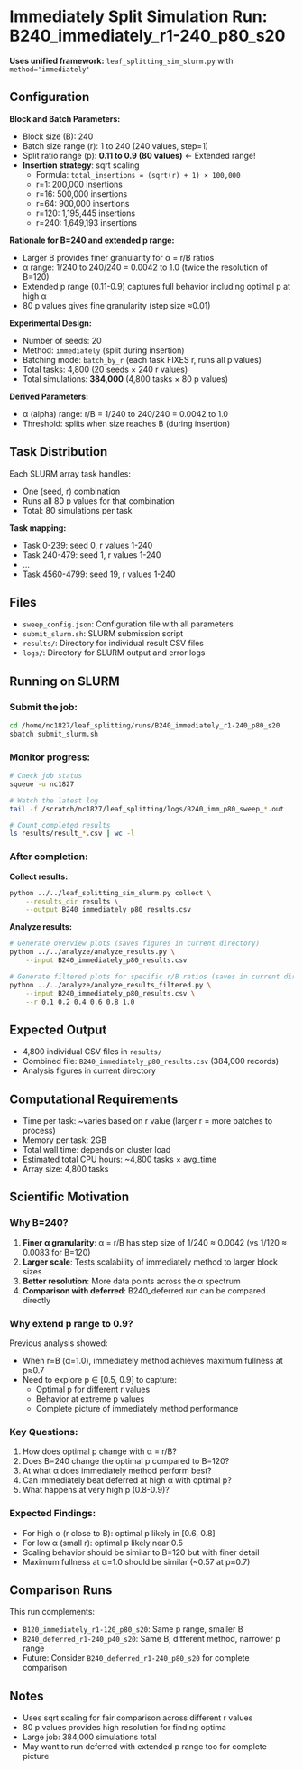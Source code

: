 # Immediately Split Simulation Run: B240_immediately_r1-240_p80_s20

**Uses unified framework:** `leaf_splitting_sim_slurm.py` with `method='immediately'`

## Configuration

**Block and Batch Parameters:**
- Block size (B): 240
- Batch size range (r): 1 to 240 (240 values, step=1)
- Split ratio range (p): **0.11 to 0.9 (80 values)** ← Extended range!
- **Insertion strategy**: sqrt scaling
  - Formula: `total_insertions = (sqrt(r) + 1) × 100,000`
  - r=1: 200,000 insertions
  - r=16: 500,000 insertions
  - r=64: 900,000 insertions
  - r=120: 1,195,445 insertions
  - r=240: 1,649,193 insertions

**Rationale for B=240 and extended p range:**
- Larger B provides finer granularity for α = r/B ratios
- α range: 1/240 to 240/240 = 0.0042 to 1.0 (twice the resolution of B=120)
- Extended p range (0.11-0.9) captures full behavior including optimal p at high α
- 80 p values gives fine granularity (step size ≈0.01)

**Experimental Design:**
- Number of seeds: 20
- Method: `immediately` (split during insertion)
- Batching mode: `batch_by_r` (each task FIXES r, runs all p values)
- Total tasks: 4,800 (20 seeds × 240 r values)
- Total simulations: **384,000** (4,800 tasks × 80 p values)

**Derived Parameters:**
- α (alpha) range: r/B = 1/240 to 240/240 = 0.0042 to 1.0
- Threshold: splits when size reaches B (during insertion)

## Task Distribution

Each SLURM array task handles:
- One (seed, r) combination
- Runs all 80 p values for that combination
- Total: 80 simulations per task

**Task mapping:**
- Task 0-239: seed 0, r values 1-240
- Task 240-479: seed 1, r values 1-240
- ...
- Task 4560-4799: seed 19, r values 1-240

## Files

- `sweep_config.json`: Configuration file with all parameters
- `submit_slurm.sh`: SLURM submission script
- `results/`: Directory for individual result CSV files
- `logs/`: Directory for SLURM output and error logs

## Running on SLURM

### Submit the job:
```bash
cd /home/nc1827/leaf_splitting/runs/B240_immediately_r1-240_p80_s20
sbatch submit_slurm.sh
```

### Monitor progress:
```bash
# Check job status
squeue -u nc1827

# Watch the latest log
tail -f /scratch/nc1827/leaf_splitting/logs/B240_imm_p80_sweep_*.out

# Count completed results
ls results/result_*.csv | wc -l
```

### After completion:

**Collect results:**
```bash
python ../../leaf_splitting_sim_slurm.py collect \
    --results_dir results \
    --output B240_immediately_p80_results.csv
```

**Analyze results:**
```bash
# Generate overview plots (saves figures in current directory)
python ../../analyze/analyze_results.py \
    --input B240_immediately_p80_results.csv

# Generate filtered plots for specific r/B ratios (saves in current directory)
python ../../analyze/analyze_results_filtered.py \
    --input B240_immediately_p80_results.csv \
    --r 0.1 0.2 0.4 0.6 0.8 1.0
```

## Expected Output

- 4,800 individual CSV files in `results/`
- Combined file: `B240_immediately_p80_results.csv` (384,000 records)
- Analysis figures in current directory

## Computational Requirements

- Time per task: ~varies based on r value (larger r = more batches to process)
- Memory per task: 2GB
- Total wall time: depends on cluster load
- Estimated total CPU hours: ~4,800 tasks × avg_time
- Array size: 4,800 tasks

## Scientific Motivation

### Why B=240?

1. **Finer α granularity**: α = r/B has step size of 1/240 ≈ 0.0042 (vs 1/120 ≈ 0.0083 for B=120)
2. **Larger scale**: Tests scalability of immediately method to larger block sizes
3. **Better resolution**: More data points across the α spectrum
4. **Comparison with deferred**: B240_deferred run can be compared directly

### Why extend p range to 0.9?

Previous analysis showed:
- When r=B (α=1.0), immediately method achieves maximum fullness at p≈0.7
- Need to explore p ∈ [0.5, 0.9] to capture:
  - Optimal p for different r values
  - Behavior at extreme p values
  - Complete picture of immediately method performance

### Key Questions:
1. How does optimal p change with α = r/B?
2. Does B=240 change the optimal p compared to B=120?
3. At what α does immediately method perform best?
4. Can immediately beat deferred at high α with optimal p?
5. What happens at very high p (0.8-0.9)?

### Expected Findings:
- For high α (r close to B): optimal p likely in [0.6, 0.8]
- For low α (small r): optimal p likely near 0.5
- Scaling behavior should be similar to B=120 but with finer detail
- Maximum fullness at α=1.0 should be similar (~0.57 at p≈0.7)

## Comparison Runs

This run complements:
- `B120_immediately_r1-120_p80_s20`: Same p range, smaller B
- `B240_deferred_r1-240_p40_s20`: Same B, different method, narrower p range
- Future: Consider `B240_deferred_r1-240_p80_s20` for complete comparison

## Notes

- Uses sqrt scaling for fair comparison across different r values
- 80 p values provides high resolution for finding optima
- Large job: 384,000 simulations total
- May want to run deferred with extended p range too for complete picture


